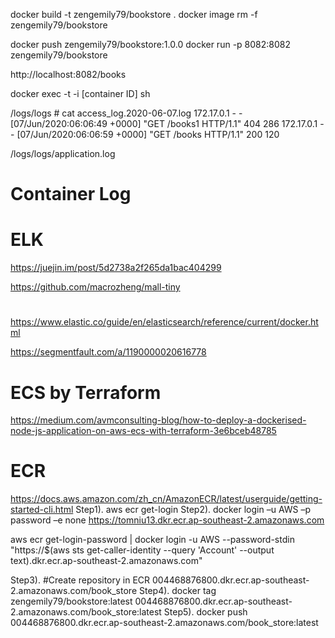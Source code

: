 docker build -t zengemily79/bookstore .
docker image rm -f zengemily79/bookstore

docker push zengemily79/bookstore:1.0.0
docker run -p 8082:8082 zengemily79/bookstore

http://localhost:8082/books

docker exec -t -i [container ID] sh


/logs/logs # cat access_log.2020-06-07.log 
172.17.0.1 - - [07/Jun/2020:06:06:49 +0000] "GET /books1 HTTP/1.1" 404 286
172.17.0.1 - - [07/Jun/2020:06:06:59 +0000] "GET /books HTTP/1.1" 200 120

/logs/logs/application.log

# Container Log

# ELK
https://juejin.im/post/5d2738a2f265da1bac404299


https://github.com/macrozheng/mall-tiny

# 
https://www.elastic.co/guide/en/elasticsearch/reference/current/docker.html

https://segmentfault.com/a/1190000020616778

# ECS by Terraform
https://medium.com/avmconsulting-blog/how-to-deploy-a-dockerised-node-js-application-on-aws-ecs-with-terraform-3e6bceb48785

# ECR
https://docs.aws.amazon.com/zh_cn/AmazonECR/latest/userguide/getting-started-cli.html
Step1).
aws ecr get-login
Step2).
docker login –u AWS –p password –e none https://tomniu13.dkr.ecr.ap-southeast-2.amazonaws.com

aws ecr get-login-password | docker login -u AWS --password-stdin "https://$(aws sts get-caller-identity --query 'Account' --output text).dkr.ecr.ap-southeast-2.amazonaws.com"

Step3).
#Create repository in ECR
004468876800.dkr.ecr.ap-southeast-2.amazonaws.com/book_store
Step4).
docker tag zengemily79/bookstore:latest 004468876800.dkr.ecr.ap-southeast-2.amazonaws.com/book_store:latest
Step5).
docker push 004468876800.dkr.ecr.ap-southeast-2.amazonaws.com/book_store:latest
